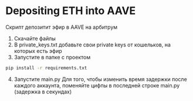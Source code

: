 # Depositing ETH into AAVE
Скрипт депозитит эфир в AAVE на арбитрум
  1) Скачайте файлы
  2) В private_keys.txt добавьте свои private keys от кошельков, на которых есть эфир
  3) Запустите в папке с проектом 
```sh 
pip install -r requirements.txt 
```
  4) Запустите main.py
Для того, чтобы изменить время задержки после каждого аккаунта, поменяйте цифпы в последней строке main.py (задержка в секундах)
